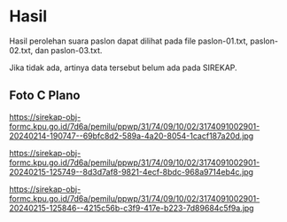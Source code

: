 # Hasil

Hasil perolehan suara paslon dapat dilihat pada file paslon-01.txt, paslon-02.txt, dan paslon-03.txt.

Jika tidak ada, artinya data tersebut belum ada pada SIREKAP.

## Foto C Plano

https://sirekap-obj-formc.kpu.go.id/7d6a/pemilu/ppwp/31/74/09/10/02/3174091002901-20240214-190747--69bfc8d2-589a-4a20-8054-1cacf187a20d.jpg

https://sirekap-obj-formc.kpu.go.id/7d6a/pemilu/ppwp/31/74/09/10/02/3174091002901-20240215-125749--8d3d7af8-9821-4ecf-8bdc-968a9714eb4c.jpg

https://sirekap-obj-formc.kpu.go.id/7d6a/pemilu/ppwp/31/74/09/10/02/3174091002901-20240215-125846--4215c56b-c3f9-417e-b223-7d89684c5f9a.jpg
